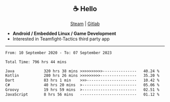 <h2 align="center"> ☕ Hello </h2>

<p align="center">
  <a href="https://steamcommunity.com/id/Niforances/">Steam</a> |
  <a href="https://gitlab.com/niforances">Gitlab</a>
</p>

 - **Android / Embedded Linux / Game Development**
 - Interested in Teamfight-Tactics third party app

------

<!--START_SECTION:waka-->

```txt
From: 10 September 2020 - To: 07 September 2023

Total Time: 796 hrs 44 mins

Java             320 hrs 38 mins >>>>>>>>>>---------------   40.24 %
Kotlin           280 hrs 26 mins >>>>>>>>>----------------   35.20 %
Dart             83 hrs 1 min    >>>----------------------   10.42 %
C#               40 hrs 20 mins  >------------------------   05.06 %
Groovy           19 hrs 59 mins  >------------------------   02.51 %
JavaScript       8 hrs 56 mins   -------------------------   01.12 %
```

<!--END_SECTION:waka-->
